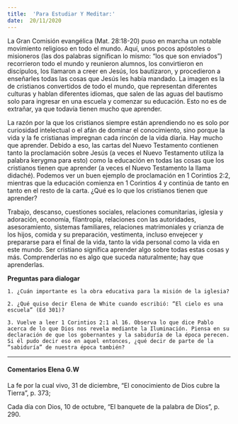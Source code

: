 ```yaml
---
title:  'Para Estudiar Y Meditar:'
date:  20/11/2020
---
```


La Gran Comisión evangélica (Mat. 28:18-20) puso en marcha un notable movimiento religioso en todo el mundo. Aquí, unos pocos apóstoles o misioneros (las dos palabras significan lo mismo: “los que son enviados”) recorrieron todo el mundo y reunieron alumnos, los convirtieron en discípulos, los llamaron a creer en Jesús, los bautizaron, y procedieron a enseñarles todas las cosas que Jesús les había mandado. La imagen es la de cristianos convertidos de todo el mundo, que representan diferentes culturas y hablan diferentes idiomas, que salen de las aguas del bautismo solo para ingresar en una escuela y comenzar su educación. Esto no es de extrañar, ya que todavía tienen mucho que aprender.

La razón por la que los cristianos siempre están aprendiendo no es solo por curiosidad intelectual o el afán de dominar el conocimiento, sino porque la vida y la fe cristianas impregnan cada rincón de la vida diaria. Hay mucho que aprender. Debido a eso, las cartas del Nuevo Testamento contienen tanto la proclamación sobre Jesús (a veces el Nuevo Testamento utiliza la palabra kerygma para esto) como la educación en todas las cosas que los cristianos tienen que aprender (a veces el Nuevo Testamento la llama didaché). Podemos ver un buen ejemplo de proclamación en 1 Corintios 2:2, mientras que la educación comienza en 1 Corintios 4 y continúa de tanto en tanto en el resto de la carta. ¿Qué es lo que los cristianos tienen que aprender?

Trabajo, descanso, cuestiones sociales, relaciones comunitarias, iglesia y adoración, economía, filantropía, relaciones con las autoridades, asesoramiento, sistemas familiares, relaciones matrimoniales y crianza de los hijos, comida y su preparación, vestimenta, incluso envejecer y prepararse para el final de la vida, tanto la vida personal como la vida en este mundo. Ser cristiano significa aprender algo sobre todas estas cosas y más. Comprenderlas no es algo que suceda naturalmente; hay que aprenderlas.

**Preguntas para dialogar**

`1. ¿Cuán importante es la obra educativa para la misión de la iglesia?`

`2. ¿Qué quiso decir Elena de White cuando escribió: “El cielo es una escuela” (Ed 301)?`

`3. Vuelve a leer 1 Corintios 2:1 al 16. Observa lo que dice Pablo acerca de lo que Dios nos revela mediante la Iluminación. Piensa en su declaración de que los gobernantes y la sabiduría de la época perecen. Si él pudo decir eso en aquel entonces, ¿qué decir de parte de la “sabiduría” de nuestra época también?`

---

#### Comentarios Elena G.W

La fe por la cual vivo, 31 de diciembre, “El conocimiento de Dios cubre la Tierra”, p. 373;

Cada día con Dios, 10 de octubre, “El banquete de la palabra de Dios”, p. 290.